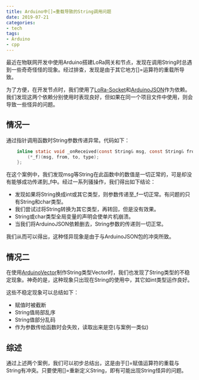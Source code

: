 ```yaml
---
title: Arduino中[]=重载导致的String调用问题
date: 2019-07-21
categories:
- tech
tags:
- Arduino
- cpp
---
```

最近在物联网开发中使用Arduino搭建LoRa网关和节点，发现在调用String时总遇到一些奇奇怪怪的现象。经过排查，发现是由于其它地方[]=运算符的重载所导致。


<!--more-->

为了方便，在开发节点时，我们使用了[LoRa-Socket](https://github.com/iotcat/lora-socket)和[ArduinoJSON](https://arduinojson.org/)作为依赖。我们发现这两个依赖分别使用时表现良好，但如果在同一个项目文件中使用，则会导致一些怪异的问题。

## 情况一
通过指针调用函数时String参数传递异常。代码如下：

```C
    inline static void _onReceived(const String& msg, const String& from, const String& to, const String& type){
        (*_f)(msg, from, to, type);
    };
```

在这个案例中，我们发现msg等String在此函数中的数值是一切正常的，可是却没有能够成功传递到_f中。经过一系列骚操作，我们得出如下结论：
 - 发现如果将String换成int或其它类型，则参数传递至_f一切正常。有问题的只有String和char类型。
 - 我们尝试过将String转换为其它类型，再转回，但是没有效果。
 - String或char类型全局变量的声明会使单片机崩溃。
 - 当我们将ArduinoJSON依赖删去，String参数的传递则一切正常。

我们从而可以得出，这种怪异现象是由于与ArduinoJSON包的冲突所致。

## 情况二
在使用[ArduinoVector](https://github.com/tomstewart89/Vector)制作String类型Vector时，我们也发现了String类型的不稳定现象。神奇的是，这种现象只出现在String的使用中，其它如int类型运作良好。

这些不稳定现象可以总结如下：
 - 赋值时被截断
 - String值局部乱序
 - String值部分乱码
 - 作为参数传给函数时会失败，读取出来是空(与案例一类似)

## 综述
通过上述两个案例，我们可以初步总结出，这是由于[]=赋值运算符的重载与String有冲突。只要使用[]=重新定义String，即有可能出现String怪异的问题。